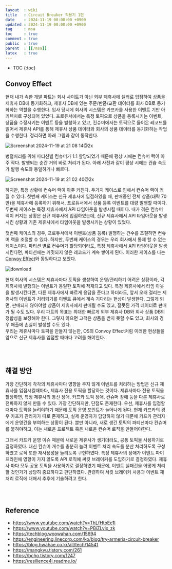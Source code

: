 ```yaml
---
layout  : wiki
title   : Circuit Breaker 적용기 1편
date    : 2024-11-19 00:00:00 +0900
updated : 2024-11-19 00:00:00 +0900
tag     : msa
toc     : true
comment : true
public  : true
parent  : [[/msa]]
latex   : true
---
```

* TOC
{:toc}

## Convoy Effect

현재 내가 속한 개발 파트는 회사 사이트가 아닌 외부 제휴사에 셀러로 입점하여 상품을 제휴사 DB에 동기화하고, 제휴사 DB에 있는 주문/반품/교환 데이터를 회사 DB로 동기화하는 역할을 수행한다.
입사 당시에 회사의 시스템은 카프카를 사용한 이벤트 기반 아키텍처로 구성되어 있었다.
프로듀서에서는 특정 토픽으로 상품을 등록시키는 이벤트, 상품을 수정시키는 이벤트 등을 발행하고 있고, 
컨슈머에서는 토픽으로 들어온 레코드를 읽어서 제휴사 API를 통해 제휴사 상품 데이터와 회사의 상품 데이터를 동기화하는 작업을 수행한다.
정리하면 아래 그림과 같이 동작한다.

![Screenshot 2024-11-19 at 21 08 14@2x](https://github.com/user-attachments/assets/485acaeb-8e18-4ca3-adef-ec29d681b14f)

병렬처리를 위해 파티션별 컨슈머가 1:1 할당되었기 때문에 평상 시에는 컨슈머 랙이 아주 작다. 발행되는 순간 거의 바로 처리가 된다.
아래 사진과 같이 평상 시에는 컨슘 속도가 발행 속도와 동일하거나 빠르다.

![Screenshot 2024-11-19 at 21 02 40@2x](https://github.com/user-attachments/assets/10869eef-eacf-421d-b708-2ddb06ba8682)

하지만, 특정 상황에 컨슈머 랙이 아주 커진다. 두가지 케이스로 인해서 컨슈머 랙이 커질 수 있다.
첫번째 케이스는 신규 제휴사에 입점하였을 때, 판매중인 전체 상품(대략 70만)을 제휴사에 등록하기 위해서, 프로듀서에서 상품 등록 이벤트를 대량 발행할 때이다.
두번째 케이스는 특정 제휴사에서 API 타임아웃을 발생시킬 때이다. 
내가 겪은 컨슈머 랙이 커지는 상황은 신규 제휴사에 입점하였는데, 신규 제휴사에서 API 타임아웃을 발생시킨 상황과 기존 제휴사에서 타임아웃을 발생시키는 상황이 있었다.

첫번째 케이스의 경우, 프로듀서에서 이벤트(상품 등록) 발행하는 건수를 조절하면 컨슈머 랙을 조절할 수 있다.
하지만, 두번째 케이스의 경우는 우리 회사에서 통제 할 수 없는 케이스이다. 
파티션 별로 컨슈머가 할당되더라도, 특정 제휴사에서 API 타임아웃을 발생시킨다면, 파티션에는 커밋되지 않은 레코드가 계속 쌓이게 된다.
이러한 케이스를 나는 [Convoy Effect](https://johngrib.github.io/wiki/jargon/convoy-effect/)와 동일하다고 보았다.

![download](https://github.com/user-attachments/assets/75736108-3994-442b-b224-cd432e1c5017)

현재 회사의 시스템은 제휴사마다 토픽을 생성하여 운영/관리하기 어려운 상황이라, 각 제휴사에 발행되는 이벤트가 동일한 토픽에 적재되고 있다.
특정 제휴사에서 타임 아웃을 발생시킨다면, 다른 제휴사에서 빠르게 응답을 준다고 하더라도, 앞서 오래 걸리는 제휴사의 이벤트가 처리되기를 이벤트 큐에서 계속 기다리는 현상이 발생한다.
그렇게 되면, 판매되지 않아야할 상품이 제휴사에서 판매될 수도 있고, 잘못된 가격 데이터로 판매가 될 수도 있다.
우리 파트의 목표는 최대한 빠르게 외부 제휴사 DB와 회사 상품 DB의 정합성을 보장해야 한다. 그렇지 않으면 고객은 상품을 받지 못할 수도 있고, 회사의 경우 매출에 손실이 발생할 수도 있다.  
우리는 제휴사마다 토픽을 만들지 않는한, OS의 Convoy Effect처럼 이러한 현상들을 앞으로 신규 제휴사를 입점할 때마다 고려를 해야한다.

<br><br>

## 해결 방안

가장 간단하게 각각의 제휴사마다 영향을 주지 않게 이벤트를 처리하는 방법은 신규 제휴사를 입점시킬때마다, 제휴사 전용 토픽을 할당하는 것이다.
제휴사마다 전용 토픽을 할당하면, 특정 제휴사의 통신 장애, 카프카 토픽 장애, 컨슈머 장애 등을 다른 제휴사로 전파하지 않게 만들 수 있다.
가장 간단하지만, 단점도 존재한다. 우선, 제휴사를 입점할때마다 토픽을 늘려야하기 때문에 토픽 운영 포인트가 늘어나게 된다.
현재 카프카의 경우 카프카 관리자가 따로 존재하고, 실제 운영자가 담당하지 않기 때문에 카프카 관리자에게 운영건을 부여하는 상황이 된다.
뿐만 아니라, 새로 생긴 토픽의 파티션마다 컨슈머를 붙혀야하고, 이는 새로운 프로젝트 혹은 새로운 컨슈머 로직을 만들어야한다.

그래서 카프카 운영 이슈 때문에 새로운 제휴사가 생기더라도, 공통 토픽을 사용하기로 결정하였다. 
대신 컨슈머 개수를 충분히 늘려 이벤트 처리 속도를 분산 처리하도록 구성하였고 로직 또한 재사용성을 늘리도록 구현하였다.
특정 제휴사의 장애가 이벤트 파이프라인에 영향이 가지 않도록 API 로직에 써킷 브레이커를 도입하기로 결정하였다.
제휴사 마다 모두 공용 토픽을 사용하기로 결정하였기 때문에, 이벤트 실패건을 어떻게 처리할 것인가가 상당히 중요하다고 판단하였다.
관련하여 서킷 브레이커 사용과 이벤트 재처리 로직에 대해서 추후에 기술하려고 한다.

<br><br>

## Reference

- https://www.youtube.com/watch?v=ThLfHtoEe1I
- https://www.youtube.com/watch?v=PBiZLvlx_zk
- https://techblog.woowahan.com/15694
- https://engineering.linecorp.com/ko/blog/try-armeria-circuit-breaker
- https://blog.hwahae.co.kr/all/tech/14541
- https://mangkyu.tistory.com/261
- https://bcho.tistory.com/1247
- https://resilience4j.readme.io/